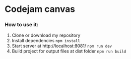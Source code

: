 # Codejam canvas

### How to use it:
1. Clone or download my repository 
2. Install dependencies ```npm install``` 
3. Start server at http://localhost:8081/ ```npm run dev``` 
4. Build project for output files at dist folder ```npm run build```